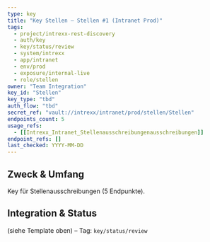 ```yaml
---
type: key
title: "Key Stellen — Stellen #1 (Intranet Prod)"
tags:
  - project/intrexx-rest-discovery
  - auth/key
  - key/status/review
  - system/intrexx
  - app/intranet
  - env/prod
  - exposure/internal-live
  - role/stellen
owner: "Team Integration"
key_id: "Stellen"
key_type: "tbd"
auth_flow: "tbd"
secret_ref: "vault://intrexx/intranet/prod/stellen/Stellen"
endpoints_count: 5
usage_refs:
  - [[Intrexx_Intranet_Stellenausschreibungenausschreibungen]]
endpoint_refs: []
last_checked: YYYY-MM-DD
---
```


## Zweck & Umfang
Key für Stellenausschreibungen (5 Endpunkte).

## Integration & Status
(siehe Template oben) – Tag: `key/status/review`
